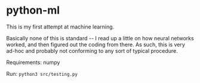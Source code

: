 # python-ml

This is my first attempt at machine learning.

Basically none of this is standard -- I read up a little on how neural networks worked, and then figured out the coding from there.
As such, this is very ad-hoc and probably not conforming to any sort of typical procedure.

Requirements: numpy

Run: `python3 src/testing.py`
